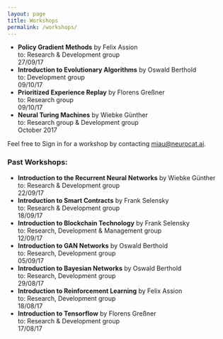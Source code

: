 ```yaml
---
layout: page
title: Workshops
permalink: /workshops/
---
```


- **Policy Gradient Methods** by Felix Assion  
to: Research & Development group  
27/09/17
- **Introduction to Evolutionary Algorithms** by Oswald Berthold  
to: Development group  
09/10/17
- **Prioritized Experience Replay** by Florens Greßner  
to: Research group  
09/10/17
- **Neural Turing Machines** by Wiebke Günther  
to: Research group & Development group  
October 2017


Feel free to Sign in for a workshop by contacting [miau@neurocat.ai](mailto:miau@neurocat.ai).

### Past Workshops:

- **Introduction to the Recurrent Neural Networks** by Wiebke Günther  
to: Research & Development group  
22/09/17
- **Introduction to Smart Contracts** by Frank Selensky  
to: Research & Development group  
18/09/17
- **Introduction to Blockchain Technology** by Frank Selensky  
to: Research, Development & Management group  
12/09/17
- **Introduction to GAN Networks** by Oswald Berthold  
to: Research, Development group  
05/09/17
- **Introduction to Bayesian Networks** by Oswald Berthold  
to: Research, Development group  
29/08/17
- **Introduction to Reinforcement Learning** by Felix Assion  
to: Research, Development group  
18/08/17
- **Introduction to Tensorflow** by Florens Greßner  
to: Research & Development group  
17/08/17
